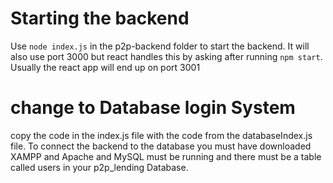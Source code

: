 # Starting the backend
Use ``node index.js`` in the p2p-backend folder to start the backend. It will also use port 3000 but react handles this by asking after running ``npm start``. Usually the react app will end up on port 3001


# change to Database login System
copy the code in the index.js file with the code from the databaseIndex.js file.
To connect the backend to the database you must have downloaded XAMPP and Apache and MySQL must be running and there must be a table called users in your p2p_lending Database.
